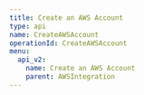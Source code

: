 ```yaml
---
title: Create an AWS Account
type: api
name: CreateAWSAccount
operationId: CreateAWSAccount
menu:
  api_v2:
    name: Create an AWS Account
    parent: AWSIntegration
---
```


